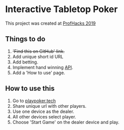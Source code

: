 # Interactive Tabletop Poker

This project was created at [ProfHacks 2019](https://profhacks2019.devpost.com/)

## Things to do
1. ~~'Find this on GitHub' link.~~
2. Add unique short id URL
3. Add betting.
4. Implement hand winning [API](https://github.com/goldfire/pokersolver).
5. Add a 'How to use' page.

## How to use this

1. Go to [playpoker.tech](http://playpoker.tech/)
2. Share unique url with other players.
3. Use one device as the dealer.
4. All other devices select player.
5. Choose 'Start Game' on the dealer device and play.
